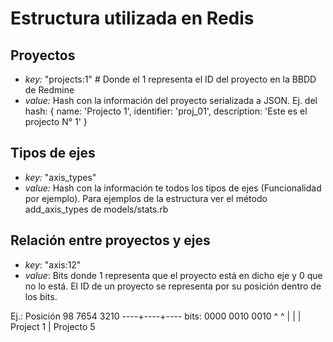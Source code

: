 Estructura utilizada en Redis
=============================

## Proyectos

+ *key:*  "projects:1"  # Donde el 1 representa el ID del proyecto en la BBDD de Redmine
+ *value:*  Hash con la información del proyecto serializada a JSON. Ej. del hash: { name: 'Projecto 1', identifier: 'proj_01', description: 'Este es el projecto N° 1' }

## Tipos de ejes

+ *key:* "axis_types"
+ *value:* Hash con la información te todos los tipos de ejes (Funcionalidad por ejemplo).  Para ejemplos de la estructura ver el método add_axis_types de models/stats.rb

## Relación entre proyectos y ejes

+ *key*: "axis:12"
+ *value*: Bits donde 1 representa que el proyecto está en dicho eje y 0 que no lo está.  El ID de un proyecto se representa por su posición dentro de los bits.  

Ej.:
Posición    98 7654 3210 
          ----+----+----
bits:     0000 0010 0010
                 ^    ^
                 |    |
                 |    Project 1
                 |
                 Projecto 5


